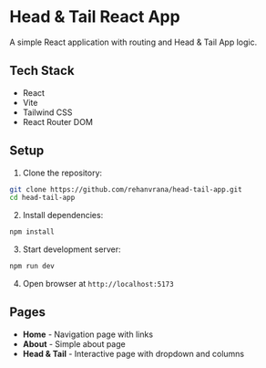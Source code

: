 # Head & Tail React App

A simple React application with routing and Head & Tail App logic.

## Tech Stack

- React
- Vite
- Tailwind CSS
- React Router DOM

## Setup

1. Clone the repository:
```bash
git clone https://github.com/rehanvrana/head-tail-app.git
cd head-tail-app
```

2. Install dependencies:
```bash
npm install
```

3. Start development server:
```bash
npm run dev
```

4. Open browser at `http://localhost:5173`

## Pages

- **Home** - Navigation page with links
- **About** - Simple about page
- **Head & Tail** - Interactive page with dropdown and columns